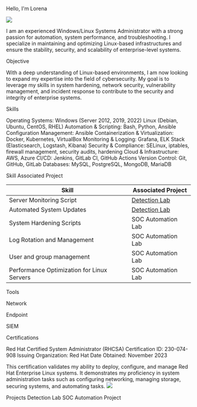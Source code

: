 Hello, I'm Lorena

<a href="https://www.linkedin.com/in/mlsalinas"><img src="https://img.shields.io/badge/-LinkedIn-0072b1?&style=for-the-badge&logo=linkedin&logoColor=white" /></a>


I am an experienced Windows/Linux Systems Administrator with a strong passion for automation, system performance, and troubleshooting. I specialize in maintaining and optimizing Linux-based infrastructures and ensure the stability, security, and scalability of enterprise-level systems.

Objective

With a deep understanding of Linux-based environments, I am now looking to expand my expertise into the field of cybersecurity. My goal is to leverage my skills in system hardening, network security, vulnerability management, and incident response to contribute to the security and integrity of enterprise systems.

Skills

Operating Systems: Windows (Server 2012, 2019, 2022) Linux (Debian, Ubuntu, CentOS, RHEL)
Automation & Scripting: Bash, Python, Ansible
Configuration Management: Ansible
Containerization & Virtualization: Docker, Kubernetes, VirtualBox
Monitoring & Logging: Grafana, ELK Stack (Elasticsearch, Logstash, Kibana)
Security & Compliance: SELinux, iptables, firewall management, security audits, hardening
Cloud & Infrastructure: AWS, Azure
CI/CD: Jenkins, GitLab CI, GitHub Actions
Version Control: Git, GitHub, GitLab
Databases: MySQL, PostgreSQL, MongoDB, MariaDB

Skill	Associated Project

| Skill                                         | Associated Project         |
|-----------------------------------------------|----------------------------|
| Server Monitoring Script                      | <a href="https://google.com">Detection Lab</a>|
| Automated System Updates                      | <a href="https://google.com">Detection Lab</a>|
| System Hardening Scripts                      | SOC Automation Lab|
| Log Rotation and Management                   | SOC Automation Lab|
| User and group management                     | SOC Automation Lab|
| Performance Optimization for Linux Servers    | SOC Automation Lab|


Tools


Network
  
Endpoint
 
SIEM
  
Certifications

Red Hat Certified System Administrator (RHCSA)
Certification ID: 230-074-908
Issuing Organization: Red Hat
Date Obtained: November 2023

This certification validates my ability to deploy, configure, and manage Red Hat Enterprise Linux systems. It demonstrates my proficiency in system administration tasks such as configuring networking, managing storage, securing systems, and automating tasks.
<img src="https://images.credly.com/size/340x340/images/572de0ba-2c59-4816-a59d-b0e1687e45ee/image.png" />

    
Projects
Detection Lab
SOC Automation Project
